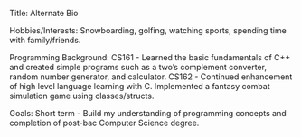 Title:
Alternate Bio

Hobbies/Interests:
Snowboarding, golfing, watching sports, spending time with family/friends.

Programming Background:
CS161 - Learned the basic fundamentals of C++ and created simple programs such as a two’s complement converter, random number generator, and calculator.
CS162 - Continued enhancement of high level language learning with C. Implemented a fantasy combat simulation game using classes/structs.

Goals:
Short term - Build my understanding of programming concepts and completion of post-bac Computer Science degree.